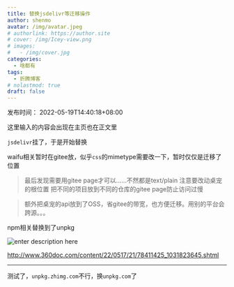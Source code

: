 ```yaml
---
title: 替换jsdelivr等迁移操作
author: shenmo
avatar: /img/avatar.jpeg
# authorlink: https://author.site
# cover: /img/Icey-view.png
# images:
#   - /img/cover.jpg
categories:
  - 啥都有
tags:
  - 折腾博客
# nolastmod: true
draft: false
---
```

发布时间： 2022-05-19T14:40:18+08:00

这里输入的内容会出现在主页也在正文里

<!--more-->

`jsdelivr`挂了，于是开始替换

waifu相关暂时在gitee放，似乎`css`的mimetype需要改一下，暂时仅仅是迁移了位置
> 最后发现需要用gitee page才可以......不然都是text/plain
> 注意要改动桌宠的根位置
> 把不同的项目放到不同的仓库的gitee page防止访问过慢

>额外把桌宠的api放到了OSS，省gitee的带宽，也方便迁移。用别的平台会跨源。。。

npm相关替换到了unpkg

![enter description here](https://xiaoshujiang-shenmo.oss-accelerate.aliyuncs.com/小书匠/1652942510213.png)

http://www.360doc.com/content/22/0517/21/78411425_1031823645.shtml

---

测试了，`unpkg.zhimg.com`不行，换`unpkg.com`了